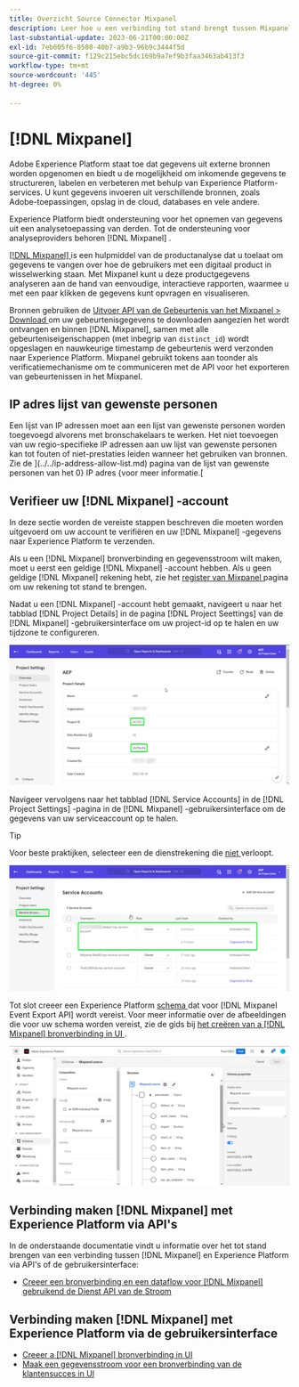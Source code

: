 ```yaml
---
title: Overzicht Source Connector Mixpanel
description: Leer hoe u een verbinding tot stand brengt tussen Mixpanel en Adobe Experience Platform met behulp van API's of de gebruikersinterface.
last-substantial-update: 2023-06-21T00:00:00Z
exl-id: 7eb605f6-8580-40b7-a9b3-96b9c3444f5d
source-git-commit: f129c215ebc5dc169b9a7ef9b3faa3463ab413f3
workflow-type: tm+mt
source-wordcount: '445'
ht-degree: 0%

---
```


# [!DNL Mixpanel]

Adobe Experience Platform staat toe dat gegevens uit externe bronnen worden opgenomen en biedt u de mogelijkheid om inkomende gegevens te structureren, labelen en verbeteren met behulp van Experience Platform-services. U kunt gegevens invoeren uit verschillende bronnen, zoals Adobe-toepassingen, opslag in de cloud, databases en vele andere.

Experience Platform biedt ondersteuning voor het opnemen van gegevens uit een analysetoepassing van derden. Tot de ondersteuning voor analyseproviders behoren [!DNL Mixpanel] .

[[!DNL Mixpanel] ](https://www.mixpanel.com) is een hulpmiddel van de productanalyse dat u toelaat om gegevens te vangen over hoe de gebruikers met een digitaal product in wisselwerking staan. Met Mixpanel kunt u deze productgegevens analyseren aan de hand van eenvoudige, interactieve rapporten, waarmee u met een paar klikken de gegevens kunt opvragen en visualiseren.

Bronnen gebruiken de [ Uitvoer API van de Gebeurtenis van het Mixpanel > Download ](https://developer.mixpanel.com/reference/raw-event-export) om uw gebeurtenisgegevens te downloaden aangezien het wordt ontvangen en binnen [!DNL Mixpanel], samen met alle gebeurteniseigenschappen (met inbegrip van `distinct_id`) wordt opgeslagen en nauwkeurige timestamp de gebeurtenis werd verzonden naar Experience Platform. Mixpanel gebruikt tokens aan toonder als verificatiemechanisme om te communiceren met de API voor het exporteren van gebeurtenissen in het Mixpanel.

## IP adres lijst van gewenste personen

Een lijst van IP adressen moet aan een lijst van gewenste personen worden toegevoegd alvorens met bronschakelaars te werken. Het niet toevoegen van uw regio-specifieke IP adressen aan uw lijst van gewenste personen kan tot fouten of niet-prestaties leiden wanneer het gebruiken van bronnen. Zie de ](../../ip-address-allow-list.md) pagina van de lijst van gewenste personen van het 0} IP adres {voor meer informatie.[

## Verifieer uw [!DNL Mixpanel] -account

In deze sectie worden de vereiste stappen beschreven die moeten worden uitgevoerd om uw account te verifiëren en uw [!DNL Mixpanel] -gegevens naar Experience Platform te verzenden.

Als u een [!DNL Mixpanel] bronverbinding en gegevensstroom wilt maken, moet u eerst een geldige [!DNL Mixpanel] -account hebben. Als u geen geldige [!DNL Mixpanel] rekening hebt, zie het [ register van Mixpanel ](https://mixpanel.com/register/) pagina om uw rekening tot stand te brengen.

Nadat u een [!DNL Mixpanel] -account hebt gemaakt, navigeert u naar het tabblad [!DNL Project Details] in de pagina [!DNL Project Seettings] van de [!DNL Mixpanel] -gebruikersinterface om uw project-id op te halen en uw tijdzone te configureren.

![ mixpanel-project-montages ](../../images/tutorials/create/mixpanel-export-events/mixpanel-project-settings.png)

Navigeer vervolgens naar het tabblad [!DNL Service Accounts] in de [!DNL Project Settings] -pagina in de [!DNL Mixpanel] -gebruikersinterface om de gegevens van uw serviceaccount op te halen.

>[!TIP]
>
>Voor beste praktijken, selecteer een de dienstrekening die [ niet ](https://developer.mixpanel.com/reference/service-accounts#service-account-expiration) verloopt.

![ de Rekening van de Dienst van Mixpanel ](../../images/tutorials/create/mixpanel-export-events/mixpanel-service-account.png)

Tot slot creeer een Experience Platform [ schema ](../../../xdm/schema/composition.md) dat voor [!DNL Mixpanel Event Export API] wordt vereist. Voor meer informatie over de afbeeldingen die voor uw schema worden vereist, zie de gids bij [ het creëren van a  [!DNL Mixpanel]  bronverbinding in UI ](../../tutorials/ui/create/analytics/mixpanel.md#additional-resources).

![ creeer Schema ](../../images/tutorials/create/mixpanel-export-events/schema.png)

## Verbinding maken [!DNL Mixpanel] met Experience Platform via API&#39;s

In de onderstaande documentatie vindt u informatie over het tot stand brengen van een verbinding tussen [!DNL Mixpanel] en Experience Platform via API&#39;s of de gebruikersinterface:

* [Creeer een bronverbinding en een dataflow voor  [!DNL Mixpanel]  gebruikend de Dienst API van de Stroom](../../tutorials/api/create/analytics/mixpanel.md)

## Verbinding maken [!DNL Mixpanel] met Experience Platform via de gebruikersinterface

* [Creeer a [!DNL Mixpanel]  bronverbinding in UI](../../tutorials/ui/create/analytics/mixpanel.md)
* [Maak een gegevensstroom voor een bronverbinding van de klantensucces in UI](../../tutorials/ui/dataflow/analytics.md)
